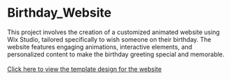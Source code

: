 # Birthday_Website
This project involves the creation of a customized animated website using Wix Studio, tailored specifically to wish someone on their birthday. The website features engaging animations, interactive elements, and personalized content to make the birthday greeting special and memorable.
<br><br>
<a href="https://yoswag75.wixstudio.io/birthday-template">Click here to view the template design for the website</a>

